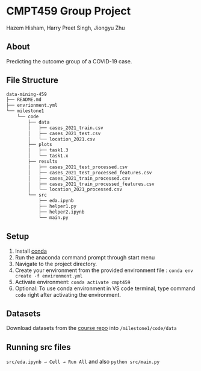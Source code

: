 # CMPT459 Group Project

Hazem Hisham, Harry Preet Singh,     Jiongyu Zhu

## About

Predicting the outcome group of a COVID-19 case. 

## File Structure
```bash
data-mining-459
├── README.md
├── envrionment.yml
└── milestone1
    └── code
        ├── data
        │   ├── cases_2021_train.csv
        │   ├── cases_2021_test.csv
        │   └── location_2021.csv
        ├── plots
        │   ├── task1.3
        │   └── task1.x
        ├── results
        │   ├── cases_2021_test_processed.csv
        │   ├── cases_2021_test_processed_features.csv
        │   ├── cases_2021_train_processed.csv
        │   ├── cases_2021_train_processed_features.csv
        │   └── location_2021_processed.csv
        └── src
            ├── eda.ipynb
            ├── helper1.py
            ├── helper2.ipynb
            └── main.py
```

## Setup 

1. Install [conda](https://docs.conda.io/projects/conda/en/latest/user-guide/install/index.html)
2. Run the anaconda command prompt through start menu
3. Navigate to the project directory.
4. Create your environment from the provided environment file : ```conda env create -f environment.yml```
5. Activate environment: ```conda activate cmpt459```
6. Optional: To use conda environment in VS code terminal, type command ```code``` right after activating the environment.




## Datasets

Download datasets from the [course repo](https://github.com/shumanpng/CMPT459-D100-SPRING2022/tree/main/dataset) into ```/milestone1/code/data```

## Running src files
```src/eda.ipynb → Cell → Run All``` and also ```python src/main.py``` 






